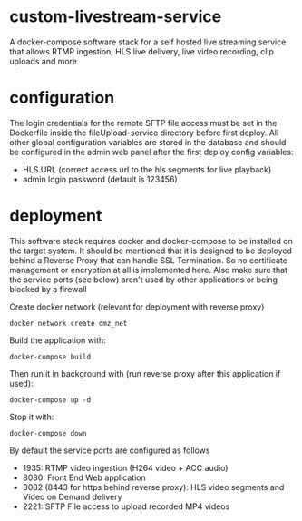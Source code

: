 # custom-livestream-service
A docker-compose software stack for a self hosted live streaming service that allows RTMP ingestion, HLS live delivery, live video recording, clip uploads and more

# configuration
The login credentials for the remote SFTP file access must be set in the Dockerfile inside the fileUpload-service directory before first deploy.
All other global configuration variables are stored in the database and should be configured in the admin web panel after the first deploy
config variables:
  - HLS URL (correct access url to the hls segments for live playback)
  - admin login password (default is 123456)

# deployment 
This software stack requires docker and docker-compose to be installed on the target system.
It should be mentioned that it is designed to be deployed behind a Reverse Proxy that can
handle SSL Termination. So no certificate management or encryption at all is implemented here.
Also make sure that the service ports (see below) aren't used by other applications or being blocked by a firewall

Create docker network (relevant for deployment with reverse proxy)
```shell
docker network create dmz_net
```

Build the application with:
```shell
docker-compose build 
```

Then run it in background with (run reverse proxy after this application if used):
```shell
docker-compose up -d 
```

Stop it with:
```shell
docker-compose down
```

By default the service ports are configured as follows
  - 1935: RTMP video ingestion (H264 video + ACC audio)
  - 8080: Front End Web application 
  - 8082 (8443 for https behind reverse proxy): HLS video segments and Video on Demand delivery
  - 2221: SFTP File access to upload recorded MP4 videos
  
